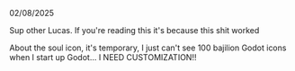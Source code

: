 02/08/2025

Sup other Lucas. If you're reading this it's because this shit worked

About the soul icon, it's temporary, I just can't see 100 bajilion Godot icons when I start up Godot... I NEED CUSTOMIZATION!!


